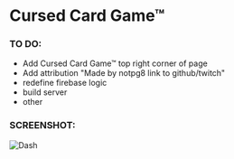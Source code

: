 # Cursed Card Game™


### TO DO:

- Add Cursed Card Game™ top right corner of page
- Add attribution "Made by notpg8 link to github/twitch"
- redefine firebase logic
- build server
- other

### SCREENSHOT:

![Dash](https://github.com/PG-8/card-game/blob/master/src/media/screenshots/dash%20jan%202022.png)
